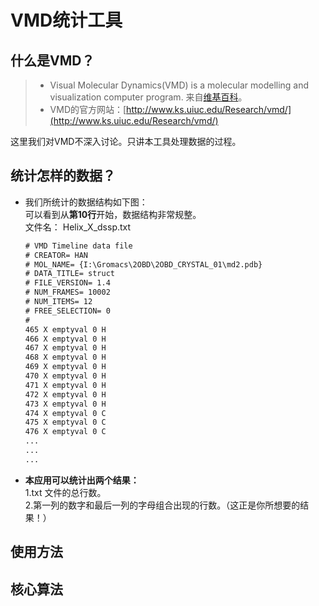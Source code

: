 # VMD统计工具
## 什么是VMD？
> * Visual Molecular Dynamics(VMD) is a molecular modelling and visualization computer program. 来自[维基百科](http://en.wikipedia.org/wiki/Visual_Molecular_Dynamics)。
> * VMD的官方网站：[http://www.ks.uiuc.edu/Research/vmd/](http://www.ks.uiuc.edu/Research/vmd/)

这里我们对VMD不深入讨论。只讲本工具处理数据的过程。
## 统计怎样的数据？
* 我们所统计的数据结构如下图：  
	可以看到从**第10行**开始，数据结构非常规整。  
	文件名： Helix_X_dssp.txt  
	```txt
	# VMD Timeline data file
	# CREATOR= HAN
	# MOL_NAME= {I:\Gromacs\2OBD\2OBD_CRYSTAL_01\md2.pdb}
	# DATA_TITLE= struct
	# FILE_VERSION= 1.4
	# NUM_FRAMES= 10002 
	# NUM_ITEMS= 12
	# FREE_SELECTION= 0
	#
	465 X emptyval 0 H
	466 X emptyval 0 H
	467 X emptyval 0 H
	468 X emptyval 0 H
	469 X emptyval 0 H
	470 X emptyval 0 H
	471 X emptyval 0 H
	472 X emptyval 0 H
	473 X emptyval 0 H
	474 X emptyval 0 C
	475 X emptyval 0 C
	476 X emptyval 0 C
	...
	...
	...
	```

* **本应用可以统计出两个结果：**  
1.txt 文件的总行数。  
2.第一列的数字和最后一列的字母组合出现的行数。（这正是你所想要的结果！）

## 使用方法

## 核心算法


